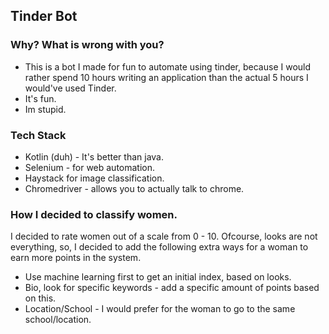 ## Tinder Bot

### Why? What is wrong with you?
- This is a bot I made for fun to automate using tinder, because I would rather spend 10 hours writing an application than the actual 5 hours I would've used Tinder.
- It's fun.
- Im stupid.

### Tech Stack
- Kotlin (duh) - It's better than java.
- Selenium - for web automation.
- Haystack for image classification.
- Chromedriver - allows you to actually talk to chrome. 

### How I decided to classify women.
I decided to rate women out of a scale from 0 - 10. Ofcourse, looks are not everything,
so, I decided to add the following extra ways for a woman to earn more points in the system.

- Use machine learning first to get an initial index, based on looks.
- Bio, look for specific keywords - add a specific amount of points based on this.
- Location/School - I would prefer for the woman to go to the same school/location. 



